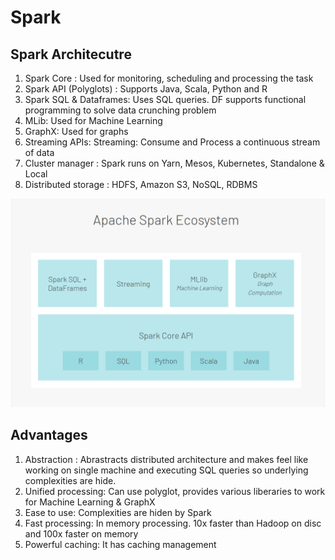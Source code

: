 # Spark 

## Spark Architecutre
1. Spark Core : Used for monitoring, scheduling and processing the task
2. Spark API (Polyglots) : Supports Java, Scala, Python and R
3. Spark SQL & Dataframes: Uses SQL queries. DF supports functional programming to solve data crunching problem
4. MLib: Used for Machine Learning
5. GraphX: Used for graphs
6. Streaming APIs: Streaming: Consume and Process a continuous stream of data
6. Cluster manager : Spark runs on Yarn, Mesos, Kubernetes, Standalone & Local
7. Distributed storage : HDFS, Amazon S3, NoSQL, RDBMS

![Spark Ecosystem](Spark%20Architecture.PNG)

## Advantages
1. Abstraction : Abrastracts distributed architecture and makes feel like working on single machine and executing SQL queries so underlying complexities are hide.
2. Unified processing: Can use polyglot, provides various liberaries to work for Machine Learning & GraphX
3. Ease to use: Complexities are hiden by Spark
4. Fast processing: In memory processing. 10x faster than Hadoop on disc and 100x faster on memory
5. Powerful caching: It has caching management


